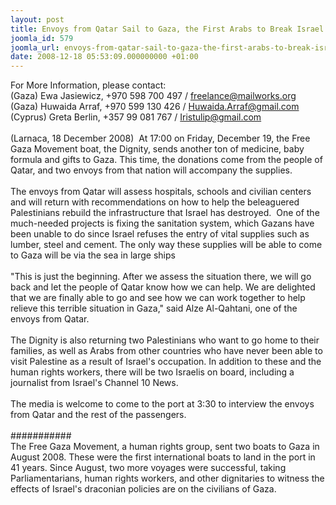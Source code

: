 ```yaml
---
layout: post
title: Envoys from Qatar Sail to Gaza, the First Arabs to Break Israel’s Blockade
joomla_id: 579
joomla_url: envoys-from-qatar-sail-to-gaza-the-first-arabs-to-break-israels-blockade
date: 2008-12-18 05:53:09.000000000 +01:00
---
```

For More Information, please contact:<br />(Gaza) Ewa Jasiewicz, +970 598 700 497 / freelance@mailworks.org<br />(Gaza) Huwaida Arraf, +970 599 130 426 / Huwaida.Arraf@gmail.com<br />(Cyprus) Greta Berlin, +357 99 081 767 / Iristulip@gmail.com<br /><br />(Larnaca, 18 December 2008)&nbsp; At 17:00 on Friday, December 19, the Free Gaza Movement boat, the Dignity, sends another ton of medicine, baby formula and gifts to Gaza. This time, the donations come from the people of Qatar, and two envoys from that nation will accompany the supplies. <br /><br />The envoys from Qatar will assess hospitals, schools and civilian centers and will return with recommendations on how to help the beleaguered Palestinians rebuild the infrastructure that Israel has destroyed.&nbsp; One of the much-needed projects is fixing the sanitation system, which Gazans have been unable to do since Israel refuses the entry of vital supplies such as lumber, steel and cement. The only way these supplies will be able to come to Gaza will be via the sea in large ships <br /><br />&quot;This is just the beginning. After we assess the situation there, we will go back and let the people of Qatar know how we can help. We are delighted that we are finally able to go and see how we can work together to help relieve this terrible situation in Gaza,&quot; said Alze Al-Qahtani, one of the envoys from Qatar. <br /><br />The Dignity is also returning two Palestinians who want to go home to their families, as well as Arabs from other countries who have never been able to visit Palestine as a result of Israel's occupation. In addition to these and the human rights workers, there will be two Israelis on board, including a journalist from Israel's Channel 10 News.<br /><br />The media is welcome to come to the port at 3:30 to interview the envoys from Qatar and the rest of the passengers. <br /><br />###########<br />The Free Gaza Movement, a human rights group, sent two boats to Gaza in August 2008. These were the first international boats to land in the port in 41 years. Since August, two more voyages were successful, taking Parliamentarians, human rights workers, and other dignitaries to witness the effects of Israel's draconian policies are on the civilians of Gaza.<br /><br /><p><a href=""></a></p>
